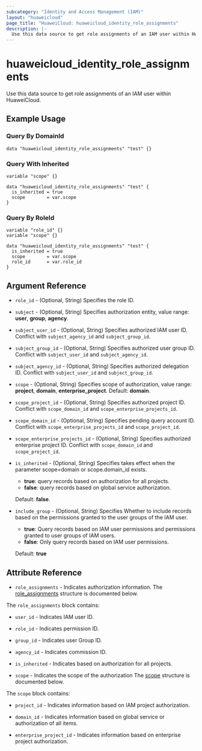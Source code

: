 ```yaml
---
subcategory: "Identity and Access Management (IAM)"
layout: "huaweicloud"
page_title: "HuaweiCloud: huaweicloud_identity_role_assignments"
description: |-
  Use this data source to get role assignments of an IAM user within HuaweiCloud.
---
```


# huaweicloud_identity_role_assignments

Use this data source to get role assignments of an IAM user within HuaweiCloud.

## Example Usage

### Query By DomainId

```hcl
data "huaweicloud_identity_role_assignments" "test" {}
```

### Query With Inherited

```hcl
variable "scope" {}

data "huaweicloud_identity_role_assignments" "test" {
  is_inherited = true
  scope        = var.scope
}
```

### Query By RoleId

```hcl
variable "role_id" {}
variable "scope" {}

data "huaweicloud_identity_role_assignments" "test" {
  is_inherited = true
  scope        = var.scope
  role_id      = var.role_id
}
```

## Argument Reference

* `role_id` - (Optional, String) Specifies the role ID.

* `subject` - (Optional, String) Specifies authorization entity, value range: **user**, **group**, **agency**.

* `subject_user_id` - (Optional, String) Specifies authorized IAM user ID. Conflict with `subject_agency_id` and `subject_group_id`.

* `subject_group_id` - (Optional, String) Specifies authorized user group ID. Conflict with `subject_user_id` and `subject_agency_id`.

* `subject_agency_id` - (Optional, String) Specifies authorized delegation ID. Conflict with `subject_user_id` and `subject_group_id`.

* `scope` - (Optional, String) Specifies scope of authorization, value range: **project**, **domain**, **enterprise_project**.
  Default: **domain**.

* `scope_project_id` - (Optional, String) Specifies authorized project ID. Conflict with `scope_domain_id` and
  `scope_enterprise_projects_id`.

* `scope_domain_id` - (Optional, String) Specifies pending query account ID. Conflict with `scope_enterprise_projects_id`
  and `scope_project_id`.

* `scope_enterprise_projects_id` - (Optional, String) Specifies authorized enterprise project ID. Conflict with
  `scope_domain_id` and `scope_project_id`.

* `is_inherited` - (Optional, String) Specifies takes effect when the parameter scope=domain or scope.domain_id exists.
  + **true**: query records based on authorization for all projects.
  + **false**: query records based on global service authorization.

  Default: **false**.

* `include_group` - (Optional, String) Specifies Whether to include records based on the permissions granted to the user
  groups of the IAM user.
  + **true**: Query records based on IAM user permissions and permissions granted to user groups of IAM users.
  + **false**: Only query records based on IAM user permissions.

  Default: **true**

## Attribute Reference

* `role_assignments` - Indicates authorization information.
  The [role_assignments](#IdentityRoleAssignments_Assignments) structure is documented below.

<a name="IdentityRoleAssignments_Assignments"></a>
The `role_assignments` block contains:

* `user_id` - Indicates IAM user ID.

* `role_id` - Indicates permission ID.

* `group_id` - Indicates user Group ID.

* `agency_id` - Indicates commission ID.

* `is_inherited` - Indicates  based on authorization for all projects.

* `scope` - Indicates the scope of the authorization
  The [scope](#IdentityRoleAssignments_Scope ) structure is documented below.

<a name="IdentityRoleAssignments_Scope"></a>
The `scope` block contains:

* `project_id` - Indicates information based on IAM project authorization.

* `domain_id` - Indicates information based on global service or authorization of all items.

* `enterprise_project_id` - Indicates information based on enterprise project authorization.

